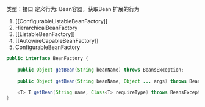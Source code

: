 类型：接口
定义行为:
 Bean容器，获取Bean
扩展的行为
1. [[ConfigurableListableBeanFactory]]
2. HierarchicalBeanFactory
3. [[ListableBeanFactory]]
4. [[AutowireCapableBeanFactory]]
5. ConfigurableBeanFactory
```java
public interface BeanFactory {  
  
    public Object getBean(String beanName) throws BeansException;  
  
    public Object getBean(String beanName, Object ... args) throws BeansException;  
  
    <T> T getBean(String name, Class<T> requireType) throws BeansException;  
}

```